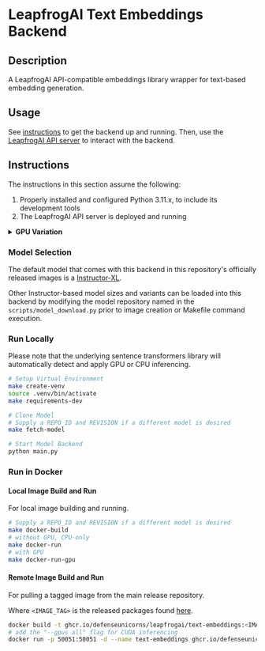 # LeapfrogAI Text Embeddings Backend

## Description

A LeapfrogAI API-compatible embeddings library wrapper for text-based embedding generation.

## Usage

See [instructions](#instructions) to get the backend up and running. Then, use the [LeapfrogAI API server](https://github.com/defenseunicorns/leapfrogai-api) to interact with the backend.

## Instructions

The instructions in this section assume the following:

1. Properly installed and configured Python 3.11.x, to include its development tools
2. The LeapfrogAI API server is deployed and running

<details>
<summary><b>GPU Variation</b></summary>
<br/>
The following are additional assumptions for GPU inferencing:

3. You have properly installed one or more NVIDIA GPUs and GPU drivers
4. You have properly installed and configured the [cuda-toolkit](https://developer.nvidia.com/cuda-toolkit) and [nvidia-container-toolkit](https://docs.nvidia.com/datacenter/cloud-native/container-toolkit/latest/index.html)
</details>

### Model Selection

The default model that comes with this backend in this repository's officially released images is a [Instructor-XL](https://huggingface.co/hkunlp/instructor-xl).

Other Instructor-based model sizes and variants can be loaded into this backend by modifying the model repository named in the `scripts/model_download.py` prior to image creation or Makefile command execution.

### Run Locally

Please note that the underlying sentence transformers library will automatically detect and apply GPU or CPU inferencing.

```bash
# Setup Virtual Environment
make create-venv
source .venv/bin/activate
make requirements-dev

# Clone Model
# Supply a REPO_ID and REVISION if a different model is desired
make fetch-model

# Start Model Backend
python main.py
```

### Run in Docker

#### Local Image Build and Run

For local image building and running.

```bash
# Supply a REPO_ID and REVISION if a different model is desired
make docker-build
# without GPU, CPU-only
make docker-run
# with GPU
make docker-run-gpu
```

#### Remote Image Build and Run

For pulling a tagged image from the main release repository.

Where `<IMAGE_TAG>` is the released packages found [here](https://github.com/orgs/defenseunicorns/packages/container/package/leapfrogai%2Fembeddings).

```bash
docker build -t ghcr.io/defenseunicorns/leapfrogai/text-embeddings:<IMAGE_TAG> .
# add the "--gpus all" flag for CUDA inferencing
docker run -p 50051:50051 -d --name text-embeddings ghcr.io/defenseunicorns/leapfrogai/text-embeddings:<IMAGE_TAG>
```
